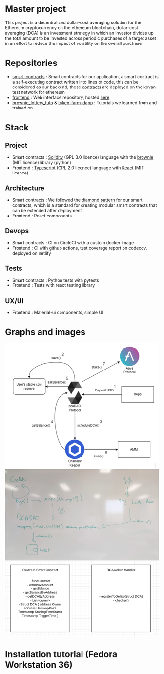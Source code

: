# Master project
This project is a decentralized dollar-cost averaging solution for the Ethereum cryptocurrency on the ethereum blockchain, dollar-cost averaging (DCA) is an investment strategy in which an investor divides up the total amount to be invested across periodic purchases of a target asset in an effort to reduce the impact of volatility on the overall purchase

# Repositories
- [smart-contracts](https://github.com/dca-dao/smart-contracts) : Smart contracts for our application, a smart contract is a self-executing contract written into lines of code, this can be considered as our backend, these [contracts](https://louper-mark3labs-pro.vercel.app/?address=0x4e551ab784a1acDDE29eb4A5C4c6275d8fA4D52D&network=kovan) are deployed on the kovan test network for ethereum
- [frontend](https://github.com/dca-dao/frontend) : Web interface repository, hosted [here](https://dapp-dca.netlify.app/) 
- [brownie_lottery_tuto](https://github.com/dca-dao/brownie_lottery_tuto) & [token-farm-dapp](https://github.com/dca-dao/token-farm-dapp) : Tutorials we learned from and trained on

# Stack
## Project
- Smart contracts : [Solidity](https://github.com/ethereum/solidity) (GPL 3.0 licence) language with the [brownie](https://github.com/eth-brownie/brownie)  (MIT licence) library (python)
- Frontend : [Typescript](https://github.com/microsoft/TypeScript) (GPL 2.0 licence) language with [React](https://github.com/facebook/react) (MIT licence)
## Architecture
- Smart contracts : We followed the [diamond pattern](https://eips.ethereum.org/EIPS/eip-2535#simple-summary) for our smart contracts, which is a standard for creating modular smart contracts that can be extended after deployment
- Frontend : React components
## Devops
- Smart contracts : CI on CircleCI with a custom docker image
- Frontend : CI with github actions, test coverage report on codecov, deployed on netlify
## Tests
- Smart contracts : Python tests with pytests
- Frontend : Tests with react testing library
## UX/UI
- Frontend : Material-ui components, simple UI

# Graphs and images
![Diagram](./images/13-22-39.png)
![Diagram](./images/Schema_04_04.jpg)
![Diagram](./images/13-07-52.png)


# Installation tutorial (Fedora Workstation 36)
